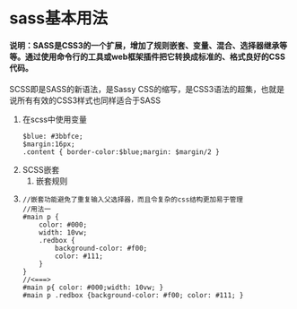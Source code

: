 # sass基本用法

#### 说明：SASS是CSS3的一个扩展，增加了规则嵌套、变量、混合、选择器继承等等。通过使用命令行的工具或web框架插件把它转换成标准的、格式良好的CSS代码。

SCSS即是SASS的新语法，是Sassy CSS的缩写，是CSS3语法的超集，也就是说所有有效的CSS3样式也同样适合于SASS

1. 在scss中使用变量
   ```
   $blue: #3bbfce;
   $margin:16px;
   .content { border-color:$blue;margin: $margin/2 }
   ```
2. SCSS嵌套
   1. 嵌套规则
3. ```
   //嵌套功能避免了重复输入父选择器，而且令复杂的css结构更加易于管理
   //用法一
   #main p {
       color: #000;
       width: 10vw;
       .redbox {
           background-color: #f00;
           color: #111;
       }
   }
   //<===>
   #main p{ color: #000;width: 10vw; }
   #main p .redbox {background-color: #f00; color: #111; }
   ```





